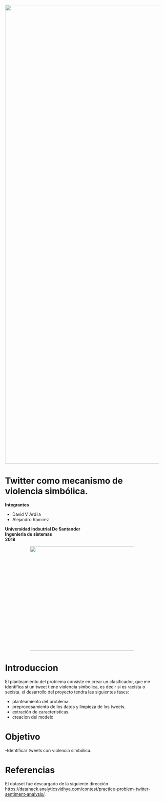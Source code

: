 <p align="center"><img src="https://cdn.coincrispy.com/wp-content/uploads/2018/08/performing-twitter-sentiment-analysis1-696x410.jpeg" width="1500" heigth="500"></p>


# Twitter como mecanismo de violencia simbólica.
**Integrantes**
- David V Ardila
- Alejandro Ramirez



**Universidad Indsutrial De Santander** </br>
**Ingenieria de sistemas**</br>
**2019**</br>
<p align="center"><img src="http://garza.uis.edu.co/idayregreso/images/logoUIS.jpg" width="342" heigth="166"></p>



# Introduccion
El planteamiento del problema consiste en crear un clasificador, que me identifica si un tweet tiene violencia simbolica, es decir si es racista o sexista. el desarrollo del proyecto tendra las siguientes fases:

<ul>
   <li> planteamiento del problema.
   <li> preprocesamiento de los datos y limpieza de los tweets.
   <li> extración de caracteristicas.
   <li> creacion del modelo
</ul>




# Objetivo
 -Identificar tweets con violencia simbólica.<br> 
 


# Referencias
El dataset fue descargado de la siguiente dirección https://datahack.analyticsvidhya.com/contest/practice-problem-twitter-sentiment-analysis/.




